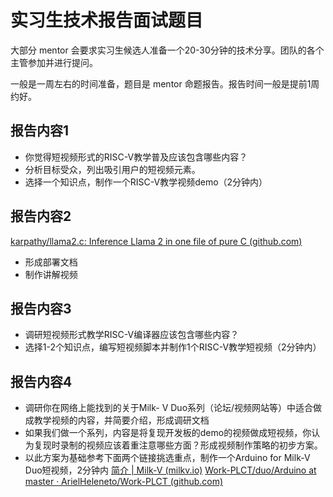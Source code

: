 # 实习生技术报告面试题目

大部分 mentor 会要求实习生候选人准备一个20-30分钟的技术分享。团队的各个主管参加并进行提问。

一般是一周左右的时间准备，题目是 mentor 命题报告。报告时间一般是提前1周约好。

## 报告内容1

- 你觉得短视频形式的RISC-V教学普及应该包含哪些内容？
- 分析目标受众，列出吸引用户的短视频元素。
- 选择一个知识点，制作一个RISC-V教学视频demo（2分钟内）

## 报告内容2

[karpathy/llama2.c: Inference Llama 2 in one file of pure C (github.com)](https://github.com/karpathy/llama2.c)

- 形成部署文档
- 制作讲解视频

## 报告内容3

- 调研短视频形式教学RISC-V编译器应该包含哪些内容？
- 选择1-2个知识点，编写短视频脚本并制作1个RISC-V教学短视频（2分钟内）

## 报告内容4

- 调研你在网络上能找到的关于Milk- V Duo系列（论坛/视频网站等）中适合做成教学视频的内容，并简要介绍，形成调研文档
- 如果我们做一个系列，内容是将复现开发板的demo的视频做成短视频，你认为复现时录制的视频应该着重注意哪些方面？形成视频制作策略的初步方案。
- 以此方案为基础参考下面两个链接挑选重点，制作一个Arduino for Milk-V Duo短视频，2分钟内
[简介 | Milk-V (milkv.io)](https://milkv.io/zh/docs/duo/getting-started/arduino)
[Work-PLCT/duo/Arduino at master · ArielHeleneto/Work-PLCT (github.com)](https://github.com/ArielHeleneto/Work-PLCT/tree/master/duo/Arduino)
